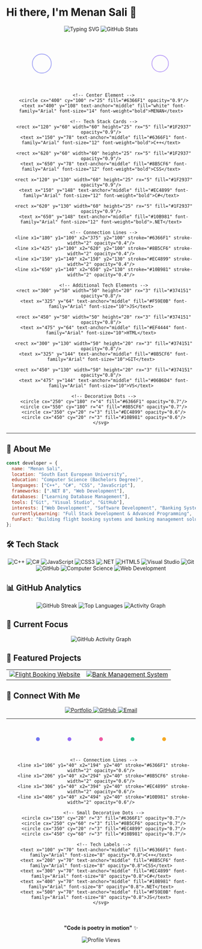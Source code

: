 # Hi there, I'm Menan Sali 👋

<div align="center">
  
  <!-- Animated Typing Effect -->
  <img src="https://readme-typing-svg.demolab.com?font=Fira+Code&pause=1000&color=6366F1&center=true&vCenter=true&width=435&lines=Computer+Science+Student;Full+Stack+Developer;Open+Source+Enthusiast;Problem+Solver" alt="Typing SVG" />
  
  <!-- Animated Profile Stats -->
  <img src="https://github-readme-stats.vercel.app/api?username=menansali&show_icons=true&theme=dark&hide_border=true&bg_color=0D1117&title_color=6366F1&icon_color=6366F1&text_color=FFFFFF" alt="GitHub Stats" />
  
  <!-- Tech Stack Visualization -->
  <div style="text-align: center; margin: 20px 0;">
    <svg width="800" height="200" viewBox="0 0 800 200" xmlns="http://www.w3.org/2000/svg">
      <!-- Background Circles -->
      <circle cx="150" cy="100" r="40" fill="none" stroke="#6366F1" stroke-width="3" opacity="0.6"/>
      <circle cx="650" cy="100" r="35" fill="none" stroke="#8B5CF6" stroke-width="3" opacity="0.6"/>
      
      <!-- Center Element -->
      <circle cx="400" cy="100" r="25" fill="#6366F1" opacity="0.9"/>
      <text x="400" y="108" text-anchor="middle" fill="white" font-family="Arial" font-size="14" font-weight="bold">MENAN</text>
      
      <!-- Tech Stack Cards -->
      <rect x="120" y="60" width="60" height="25" rx="5" fill="#1F2937" opacity="0.9"/>
      <text x="150" y="78" text-anchor="middle" fill="#6366F1" font-family="Arial" font-size="12" font-weight="bold">C++</text>
      
      <rect x="620" y="60" width="60" height="25" rx="5" fill="#1F2937" opacity="0.9"/>
      <text x="650" y="78" text-anchor="middle" fill="#8B5CF6" font-family="Arial" font-size="12" font-weight="bold">CSS</text>
      
      <rect x="120" y="130" width="60" height="25" rx="5" fill="#1F2937" opacity="0.9"/>
      <text x="150" y="148" text-anchor="middle" fill="#EC4899" font-family="Arial" font-size="12" font-weight="bold">C#</text>
      
      <rect x="620" y="130" width="60" height="25" rx="5" fill="#1F2937" opacity="0.9"/>
      <text x="650" y="148" text-anchor="middle" fill="#10B981" font-family="Arial" font-size="12" font-weight="bold">.NET</text>
      
      <!-- Connection Lines -->
      <line x1="180" y1="100" x2="375" y2="100" stroke="#6366F1" stroke-width="2" opacity="0.4"/>
      <line x1="425" y1="100" x2="620" y2="100" stroke="#8B5CF6" stroke-width="2" opacity="0.4"/>
      <line x1="150" y1="140" x2="150" y2="130" stroke="#EC4899" stroke-width="2" opacity="0.4"/>
      <line x1="650" y1="140" x2="650" y2="130" stroke="#10B981" stroke-width="2" opacity="0.4"/>
      
      <!-- Additional Tech Elements -->
      <rect x="300" y="50" width="50" height="20" rx="3" fill="#374151" opacity="0.8"/>
      <text x="325" y="64" text-anchor="middle" fill="#F59E0B" font-family="Arial" font-size="10">JS</text>
      
      <rect x="450" y="50" width="50" height="20" rx="3" fill="#374151" opacity="0.8"/>
      <text x="475" y="64" text-anchor="middle" fill="#EF4444" font-family="Arial" font-size="10">HTML</text>
      
      <rect x="300" y="130" width="50" height="20" rx="3" fill="#374151" opacity="0.8"/>
      <text x="325" y="144" text-anchor="middle" fill="#8B5CF6" font-family="Arial" font-size="10">GIT</text>
      
      <rect x="450" y="130" width="50" height="20" rx="3" fill="#374151" opacity="0.8"/>
      <text x="475" y="144" text-anchor="middle" fill="#06B6D4" font-family="Arial" font-size="10">VS</text>
      
      <!-- Decorative Dots -->
      <circle cx="250" cy="180" r="4" fill="#6366F1" opacity="0.7"/>
      <circle cx="550" cy="180" r="4" fill="#8B5CF6" opacity="0.7"/>
      <circle cx="350" cy="20" r="3" fill="#EC4899" opacity="0.6"/>
      <circle cx="450" cy="20" r="3" fill="#10B981" opacity="0.6"/>
    </svg>
  </div>
  
</div>

---

## 🚀 About Me

```javascript
const developer = {
  name: "Menan Sali",
  location: "South East European University",
  education: "Computer Science (Bachelors Degree)",
  languages: ["C++", "C#", "CSS", "JavaScript"],
  frameworks: [".NET 8", "Web Development"],
  databases: ["Learning Database Management"],
  tools: ["Git", "Visual Studio", "GitHub"],
  interests: ["Web Development", "Software Development", "Banking Systems"],
  currentlyLearning: "Full Stack Development & Advanced Programming",
  funFact: "Building flight booking systems and banking management solutions 🚀"
};
```

## 🛠️ Tech Stack

<div align="center">
  
  <!-- Languages -->
  <img src="https://img.shields.io/badge/C%2B%2B-00599C?style=for-the-badge&logo=c%2B%2B&logoColor=white" alt="C++" />
  <img src="https://img.shields.io/badge/C%23-239120?style=for-the-badge&logo=c-sharp&logoColor=white" alt="C#" />
  <img src="https://img.shields.io/badge/JavaScript-F7DF1E?style=for-the-badge&logo=javascript&logoColor=black" alt="JavaScript" />
  <img src="https://img.shields.io/badge/CSS3-1572B6?style=for-the-badge&logo=css3&logoColor=white" alt="CSS3" />
  
  <!-- Frameworks -->
  <img src="https://img.shields.io/badge/.NET-512BD4?style=for-the-badge&logo=dotnet&logoColor=white" alt=".NET" />
  <img src="https://img.shields.io/badge/HTML5-E34F26?style=for-the-badge&logo=html5&logoColor=white" alt="HTML5" />
  
  <!-- Tools -->
  <img src="https://img.shields.io/badge/Visual_Studio-5C2D91?style=for-the-badge&logo=visual%20studio&logoColor=white" alt="Visual Studio" />
  <img src="https://img.shields.io/badge/Git-F05032?style=for-the-badge&logo=git&logoColor=white" alt="Git" />
  <img src="https://img.shields.io/badge/GitHub-100000?style=for-the-badge&logo=github&logoColor=white" alt="GitHub" />
  
  <!-- Learning -->
  <img src="https://img.shields.io/badge/Computer_Science-FF6B6B?style=for-the-badge&logo=graduation-cap&logoColor=white" alt="Computer Science" />
  <img src="https://img.shields.io/badge/Web_Development-4ECDC4?style=for-the-badge&logo=web&logoColor=white" alt="Web Development" />
  
</div>

## 📊 GitHub Analytics

<div align="center">
  
  <!-- Streak Stats -->
  <img src="https://github-readme-streak-stats.herokuapp.com/?user=menansali&theme=dark&hide_border=true&background=0D1117&stroke=6366F1&ring=6366F1&fire=6366F1&currStreakNum=FFFFFF&sideNums=FFFFFF&currStreakLabel=6366F1&sideLabels=FFFFFF&dates=6366F1" alt="GitHub Streak" />
  
  <!-- Language Stats -->
  <img src="https://github-readme-stats.vercel.app/api/top-langs/?username=menansali&layout=compact&theme=dark&hide_border=true&bg_color=0D1117&title_color=6366F1&text_color=FFFFFF&langs_count=8" alt="Top Languages" />
  
  <!-- Contribution Graph -->
  <img src="https://github-readme-activity-graph.vercel.app/graph?username=menansali&theme=dark&hide_border=true&bg_color=0D1117&color=6366F1&line=8B5CF6&point=EC4899&area=true" alt="Activity Graph" />
  
</div>

## 🎯 Current Focus

<div align="center">
  
  <!-- Animated Progress Bars -->
  <img src="https://github-readme-activity-graph.vercel.app/graph?username=menansali&theme=github-compact&hide_border=true&bg_color=0D1117&color=6366F1&line=8B5CF6&point=EC4899" alt="GitHub Activity Graph" />
  
</div>

## 🌟 Featured Projects

<div align="center">
  
  <!-- Project Cards with Hover Effects -->
  <table>
    <tr>
      <td align="center">
        <a href="https://github.com/menansali/Flight-booking-website">
          <img src="https://github-readme-stats.vercel.app/api/pin/?username=menansali&repo=Flight-booking-website&theme=dark&hide_border=true&bg_color=0D1117&title_color=6366F1&text_color=FFFFFF" alt="Flight Booking Website" />
        </a>
      </td>
      <td align="center">
        <a href="https://github.com/menansali/Basic-BankMenagementSystem">
          <img src="https://github-readme-stats.vercel.app/api/pin/?username=menansali&repo=Basic-BankMenagementSystem&theme=dark&hide_border=true&bg_color=0D1117&title_color=6366F1&text_color=FFFFFF" alt="Bank Management System" />
        </a>
      </td>
    </tr>
  </table>
  
</div>

## 🤝 Connect With Me

<div align="center">
  
  <a href="https://menansali.com">
    <img src="https://img.shields.io/badge/Portfolio-FF5722?style=for-the-badge&logo=todoist&logoColor=white" alt="Portfolio" />
  </a>
  <a href="https://github.com/menansali">
    <img src="https://img.shields.io/badge/GitHub-100000?style=for-the-badge&logo=github&logoColor=white" alt="GitHub" />
  </a>
  <a href="mailto:menansali@example.com">
    <img src="https://img.shields.io/badge/Email-D14836?style=for-the-badge&logo=gmail&logoColor=white" alt="Email" />
  </a>
  
</div>

---

<div align="center">
  
  <!-- Footer Decoration -->
  <div style="text-align: center; margin: 20px 0;">
    <svg width="600" height="80" viewBox="0 0 600 80" xmlns="http://www.w3.org/2000/svg">
      <!-- Main Dots -->
      <circle cx="100" cy="40" r="6" fill="#6366F1" opacity="0.9"/>
      <circle cx="200" cy="40" r="6" fill="#8B5CF6" opacity="0.9"/>
      <circle cx="300" cy="40" r="6" fill="#EC4899" opacity="0.9"/>
      <circle cx="400" cy="40" r="6" fill="#10B981" opacity="0.9"/>
      <circle cx="500" cy="40" r="6" fill="#F59E0B" opacity="0.9"/>
      
      <!-- Connection Lines -->
      <line x1="106" y1="40" x2="194" y2="40" stroke="#6366F1" stroke-width="2" opacity="0.6"/>
      <line x1="206" y1="40" x2="294" y2="40" stroke="#8B5CF6" stroke-width="2" opacity="0.6"/>
      <line x1="306" y1="40" x2="394" y2="40" stroke="#EC4899" stroke-width="2" opacity="0.6"/>
      <line x1="406" y1="40" x2="494" y2="40" stroke="#10B981" stroke-width="2" opacity="0.6"/>
      
      <!-- Small Decorative Dots -->
      <circle cx="150" cy="20" r="3" fill="#6366F1" opacity="0.7"/>
      <circle cx="250" cy="60" r="3" fill="#8B5CF6" opacity="0.7"/>
      <circle cx="350" cy="20" r="3" fill="#EC4899" opacity="0.7"/>
      <circle cx="450" cy="60" r="3" fill="#10B981" opacity="0.7"/>
      
      <!-- Tech Labels -->
      <text x="100" y="70" text-anchor="middle" fill="#6366F1" font-family="Arial" font-size="8" opacity="0.8">C++</text>
      <text x="200" y="70" text-anchor="middle" fill="#8B5CF6" font-family="Arial" font-size="8" opacity="0.8">CSS</text>
      <text x="300" y="70" text-anchor="middle" fill="#EC4899" font-family="Arial" font-size="8" opacity="0.8">C#</text>
      <text x="400" y="70" text-anchor="middle" fill="#10B981" font-family="Arial" font-size="8" opacity="0.8">.NET</text>
      <text x="500" y="70" text-anchor="middle" fill="#F59E0B" font-family="Arial" font-size="8" opacity="0.8">JS</text>
    </svg>
  </div>
  
  <br>
  
  **"Code is poetry in motion"** ✨
  
  <img src="https://komarev.com/ghpvc/?username=menansali&style=for-the-badge&color=6366F1" alt="Profile Views" />
  
</div>
